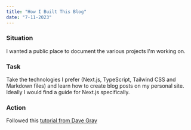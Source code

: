 ```yaml
---
title: "How I Built This Blog"
date: "7-11-2023"
---
```


### Situation

I wanted a public place to document the various projects I'm working on.

### Task

Take the technologies I prefer (Next.js, TypeScript, Tailwind CSS and Markdown files) and learn how to create blog posts on my personal site. Ideally I would find a guide for Next.js specifically.

### Action

Followed this [tutorial from Dave Gray](https://www.youtube.com/watch?v=puIQhnjOfbc&list=PL0Zuz27SZ-6Pk-QJIdGd1tGZEzy9RTgtj&index=6)
